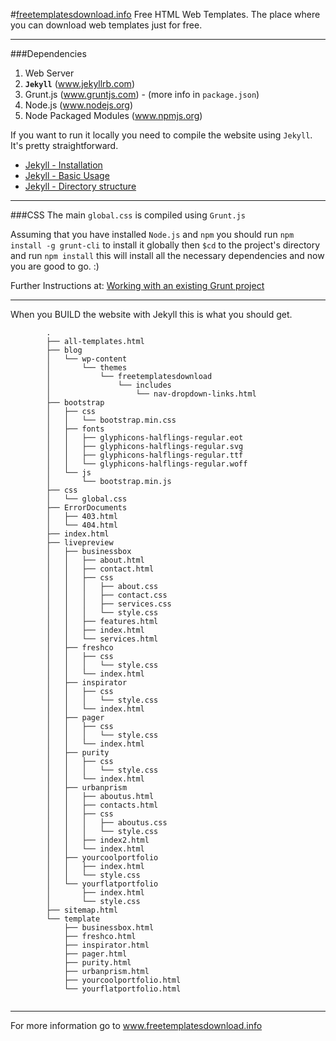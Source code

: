 #[freetemplatesdownload.info](http://freetemplatesdownload.info/)
Free HTML Web Templates. The place where you can download web templates just for free.
___

###Dependencies
1. Web Server
2. **`Jekyll`** (www.jekyllrb.com)
4. Grunt.js (www.gruntjs.com) - (more info in `package.json`)
5. Node.js (www.nodejs.org)
6. Node Packaged Modules (www.npmjs.org)


If you want to run it locally you need to compile the website using `Jekyll`. It's pretty straightforward.

- [Jekyll - Installation](http://jekyllrb.com/docs/installation/)
- [Jekyll - Basic Usage](http://jekyllrb.com/docs/usage/)
- [Jekyll - Directory structure](http://jekyllrb.com/docs/structure/)


___
###CSS
The main `global.css` is compiled using `Grunt.js`

Assuming that you have installed `Node.js` and `npm` you should run `npm install -g grunt-cli` to install it globally then `$cd` to the project's directory and run `npm install` this will install all the necessary dependencies and now you are good to go.  :)

Further Instructions at: [Working with an existing Grunt project](http://gruntjs.com/getting-started#working-with-an-existing-grunt-project)
___
When you BUILD the website with Jekyll this is what you should get.


`````
		.
		├── all-templates.html
		├── blog
		│   └── wp-content
		│       └── themes
		│           └── freetemplatesdownload
		│               └── includes
		│                   └── nav-dropdown-links.html
		├── bootstrap
		│   ├── css
		│   │   └── bootstrap.min.css
		│   ├── fonts
		│   │   ├── glyphicons-halflings-regular.eot
		│   │   ├── glyphicons-halflings-regular.svg
		│   │   ├── glyphicons-halflings-regular.ttf
		│   │   └── glyphicons-halflings-regular.woff
		│   └── js
		│       └── bootstrap.min.js
		├── css
		│   └── global.css
		├── ErrorDocuments
		│   ├── 403.html
		│   └── 404.html
		├── index.html
		├── livepreview
		│   ├── businessbox
		│   │   ├── about.html
		│   │   ├── contact.html
		│   │   ├── css
		│   │   │   ├── about.css
		│   │   │   ├── contact.css
		│   │   │   ├── services.css
		│   │   │   └── style.css
		│   │   ├── features.html
		│   │   ├── index.html
		│   │   └── services.html
		│   ├── freshco
		│   │   ├── css
		│   │   │   └── style.css
		│   │   └── index.html
		│   ├── inspirator
		│   │   ├── css
		│   │   │   └── style.css
		│   │   └── index.html
		│   ├── pager
		│   │   ├── css
		│   │   │   └── style.css
		│   │   └── index.html
		│   ├── purity
		│   │   ├── css
		│   │   │   └── style.css
		│   │   └── index.html
		│   ├── urbanprism
		│   │   ├── aboutus.html
		│   │   ├── contacts.html
		│   │   ├── css
		│   │   │   ├── aboutus.css
		│   │   │   └── style.css
		│   │   ├── index2.html
		│   │   └── index.html
		│   ├── yourcoolportfolio
		│   │   ├── index.html
		│   │   └── style.css
		│   └── yourflatportfolio
		│       ├── index.html
		│       └── style.css
		├── sitemap.html
		└── template
		    ├── businessbox.html
		    ├── freshco.html
		    ├── inspirator.html
		    ├── pager.html
		    ├── purity.html
		    ├── urbanprism.html
		    ├── yourcoolportfolio.html
		    └── yourflatportfolio.html
		    
`````
___
For more information go to www.freetemplatesdownload.info